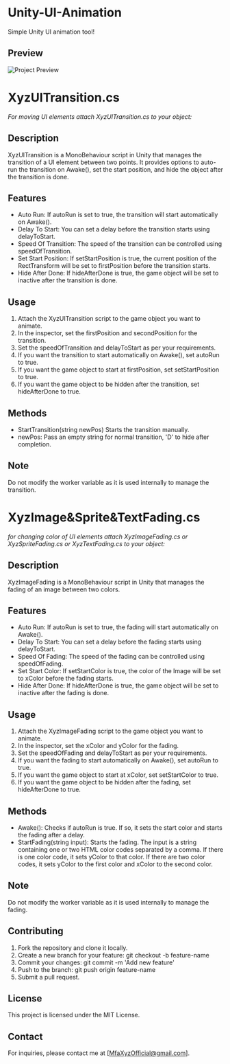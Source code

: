 # Unity-UI-Animation
Simple Unity UI animation tool!

## Preview
![Project Preview](/path/to/preview.png)

# XyzUITransition.cs 
*For moving UI elements attach XyzUITransition.cs to your object:*
## Description
XyzUITransition is a MonoBehaviour script in Unity that manages the transition of a UI element between two points. It provides options to auto-run the transition on Awake(), set the start position, and hide the object after the transition is done.

## Features
- Auto Run: If autoRun is set to true, the transition will start automatically on Awake().
- Delay To Start: You can set a delay before the transition starts using delayToStart.
- Speed Of Transition: The speed of the transition can be controlled using speedOfTransition.
- Set Start Position: If setStartPosition is true, the current position of the RectTransform will be set to firstPosition before the transition starts.
- Hide After Done: If hideAfterDone is true, the game object will be set to inactive after the transition is done.

## Usage
1. Attach the XyzUITransition script to the game object you want to animate.
2. In the inspector, set the firstPosition and secondPosition for the transition.
3. Set the speedOfTransition and delayToStart as per your requirements.
4. If you want the transition to start automatically on Awake(), set autoRun to true.
5. If you want the game object to start at firstPosition, set setStartPosition to true.
6. If you want the game object to be hidden after the transition, set hideAfterDone to true.

## Methods
- StartTransition(string newPos) Starts the transition manually.
- newPos: Pass an empty string for normal transition, 'D' to hide after completion.

## Note
Do not modify the worker variable as it is used internally to manage the transition.

# XyzImage&Sprite&TextFading.cs
*for changing color of UI elements attach XyzImageFading.cs or XyzSpriteFading.cs or XyzTextFading.cs to your object:*
## Description
XyzImageFading is a MonoBehaviour script in Unity that manages the fading of an image between two colors.

## Features
- Auto Run: If autoRun is set to true, the fading will start automatically on Awake().
- Delay To Start: You can set a delay before the fading starts using delayToStart.
- Speed Of Fading: The speed of the fading can be controlled using speedOfFading.
- Set Start Color: If setStartColor is true, the color of the Image will be set to xColor before the fading starts.
- Hide After Done: If hideAfterDone is true, the game object will be set to inactive after the fading is done.

## Usage
1. Attach the XyzImageFading script to the game object you want to animate.
2. In the inspector, set the xColor and yColor for the fading.
3. Set the speedOfFading and delayToStart as per your requirements.
4. If you want the fading to start automatically on Awake(), set autoRun to true.
5. If you want the game object to start at xColor, set setStartColor to true.
6. If you want the game object to be hidden after the fading, set hideAfterDone to true.

## Methods
- Awake(): Checks if autoRun is true. If so, it sets the start color and starts the fading after a delay.
- StartFading(string input): Starts the fading. The input is a string containing one or two HTML color codes separated by a comma. If there is one color code, it sets yColor to that color. If there are two color codes, it sets yColor to the first color and xColor to the second color.

## Note
Do not modify the worker variable as it is used internally to manage the fading.

## Contributing
1. Fork the repository and clone it locally.
2. Create a new branch for your feature: git checkout -b feature-name
3. Commit your changes: git commit -m 'Add new feature'
4. Push to the branch: git push origin feature-name
5. Submit a pull request.

## License
This project is licensed under the MIT License.

## Contact
For inquiries, please contact me at [MfaXyzOfficial@gmail.com].
